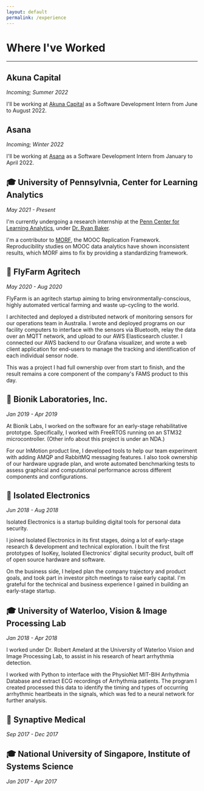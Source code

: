 ```yaml
---
layout: default
permalink: /experience
---
```


# Where I've Worked

---

## Akuna Capital
*Incoming; Summer 2022*

I'll be working at [Akuna Capital](http://akunacapital.com/) as a Software Development Intern from June to August 2022.

## Asana
*Incoming; Winter 2022*

I'll be working at [Asana](https://asana.com/) as a Software Development Intern from January to April 2022.

## 🎓 University of Pennsylvnia, Center for Learning Analytics
*May 2021 - Present*

I'm currently undergoing a research internship at the [Penn Center for Learning Analytics](https://www.upenn.edu/learninganalytics/), under [Dr. Ryan Baker](https://www.upenn.edu/learninganalytics/ryanbaker/index.html).

I'm a contributor to [MORF](https://educational-technology-collective.github.io/morf/), the MOOC Replication Framework. Reproducibility studies on MOOC data analytics have shown inconsistent results, which MORF aims to fix by providing a standardizing framework.

## 🐝 FlyFarm Agritech
*May 2020 - Aug 2020*

FlyFarm is an agritech startup aiming to bring environmentally-conscious, highly automated vertical farming and waste up-cycling to the world.

I architected and deployed a distributed network of monitoring sensors for our operations team in Australia. I wrote and deployed programs on our facility computers to interface with the sensors via Bluetooth, relay the data over an MQTT network, and upload to our AWS Elasticsearch cluster. I connected our AWS backend to our Grafana visualizer, and wrote a web client application for end-users to manage the tracking and identification of each individual sensor node. 

This was a project I had full ownership over from start to finish, and the result remains a core component of the company's FAMS product to this day.

## 🦿 Bionik Laboratories, Inc.
*Jan 2019 - Apr 2019*

At Bionik Labs, I worked on the software for an early-stage rehabilitative prototype. Specifically, I worked with FreeRTOS running on an STM32 microcontroller. (Other info about this project is under an NDA.)

For our InMotion product line, I developed tools to help our team experiment with adding AMQP and RabbitMQ messaging features. I also took ownership of our hardware upgrade plan, and wrote automated benchmarking tests to assess graphical and computational performance across different components and configurations.
 
## 🔐 Isolated Electronics
*Jun 2018 - Aug 2018*

Isolated Electronics is a startup building digital tools for personal data security. 

I joined Isolated Electronics in its first stages, doing a lot of early-stage research & development and technical exploration.
I built the first prototypes of IsoKey, Isolated Electronics' digital security product, built off of open source hardware and software. 

On the business side, I helped plan the company trajectory and product goals, and took part in investor pitch meetings to raise early capital. I'm grateful for the technical and business experience I gained in building an early-stage startup.

## 🎓 University of Waterloo, Vision & Image Processing Lab
*Jan 2018 - Apr 2018*

I worked under Dr. Robert Amelard at the University of Waterloo Vision and Image Processing Lab, to assist in his research of heart arrhythmia detection.

I worked with Python to interface with the PhysioNet MIT-BIH Arrhythmia Database and extract ECG recordings of Arrhythmia patients. The program I created processed this data to identify the timing and types of occurring arrhythmic heartbeats in the signals, which was fed to a neural network for further analysis.

## 🧬 Synaptive Medical
*Sep 2017 - Dec 2017*

## 🎓 National University of Singapore, Institute of Systems Science
*Jan 2017 - Apr 2017*